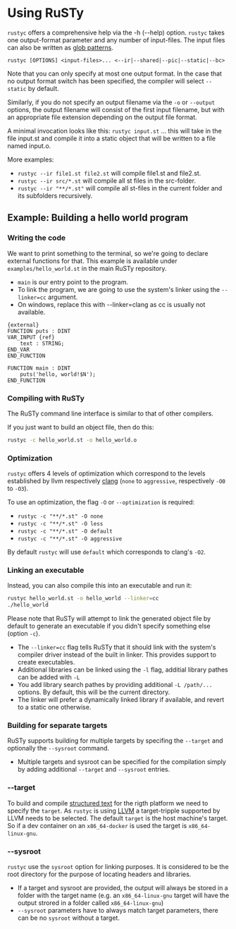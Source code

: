 # Using RuSTy

`rustyc` offers a comprehensive help via the -h (--help) option.
`rustyc` takes one output-format parameter and any number of input-files.
The input files can also be written as [glob patterns](https://en.wikipedia.org/wiki/Glob_(programming)).

`rustyc [OPTIONS] <input-files>... <--ir|--shared|--pic|--static|--bc>`

Note that you can only specify at most one output format.
In the case that no output format switch has been specified, the compiler will select `--static` by default.

Similarly, if you do not specify an output filename via the `-o` or `--output` options,
the output filename will consist of the first input filename, but with an appropriate
file extension depending on the output file format.

A minimal invocation looks like this:
`rustyc input.st` ... this will take in the file input.st and compile it into a static object that will be written to a file named input.o.

More examples:

- `rustyc --ir file1.st file2.st` will compile file1.st and file2.st.
- `rustyc --ir src/*.st` will compile all st files in the src-folder.
- `rustyc --ir "**/*.st"` will compile all st-files in the current folder and its subfolders recursively.

## Example: Building a hello world program

### Writing the code

We want to print something to the terminal, so we're going to declare external functions for that.
This example is available under `examples/hello_world.st` in the main RuSTy repository.

- `main` is our entry point to the program.
- To link the program, we are going to use the system's linker using the `--linker=cc` argument.
- On windows, replace this with --linker=clang as cc is usually not available.

```iecst
{external} 
FUNCTION puts : DINT
VAR_INPUT {ref}
    text : STRING;
END_VAR
END_FUNCTION

FUNCTION main : DINT
    puts('hello, world!$N');
END_FUNCTION
```

### Compiling with RuSTy

The RuSTy command line interface is similar to that of other compilers.

If you just want to build an object file, then do this:

```bash
rustyc -c hello_world.st -o hello_world.o
```

### Optimization

`rustyc` offers 4 levels of optimization which correspond to the levels established by llvm respectively [clang](https://clang.llvm.org/docs/CommandGuide/clang.html#code-generation-options) (`none` to `aggressive`, respectively `-O0` to `-O3`).

To use an optimization, the flag `-O` or `--optimization` is required:

- `rustyc -c "**/*.st" -O none`
- `rustyc -c "**/*.st" -O less`
- `rustyc -c "**/*.st" -O default`
- `rustyc -c "**/*.st" -O aggressive`

By default `rustyc` will use `default` which corresponds to clang's `-O2`.

### Linking an executable

Instead, you can also compile this into an executable and run it:

```bash
rustyc hello_world.st -o hello_world --linker=cc
./hello_world
```

Please note that RuSTy will attempt to link the generated object file by default to generate an executable if you didn't specify something else (option `-c`).

- The `--linker=cc` flag tells RuSTy that it should link with the system's compiler driver  instead of the built in linker. This provides support to create executables.
- Additional libraries can be linked using the `-l` flag, additial library pathes can be added with `-L`
- You add library search pathes by providing additional `-L /path/...` options. By default, this will be the current directory.
- The linker will prefer a dynamically linked library if available, and revert to a static one otherwise.

### Building for separate targets

RuSTy supports building for multiple targets by specifing the `--target` and optionally the `--sysroot` command.

- Multiple targets and sysroot can be specified for the compilation simply by adding additional `--target` and `--sysroot` entries.

### --target

To build and compile [structured text](https://en.wikipedia.org/wiki/Structured_text) for the rigth platform we need to specify the `target`.
As `rustyc` is using [LLVM](https://en.wikipedia.org/wiki/LLVM) a target-tripple supported by LLVM needs to be selected.
The default `target` is the host machine's target.
So if a dev container on an `x86_64-docker` is used the target is `x86_64-linux-gnu`.

### --sysroot

`rustyc` use the `sysroot` option for linking purposes.
It is considered to be the root directory for the purpose of locating headers and libraries.

- If a target and sysroot are provided, the output will always be stored in a folder with the target name (e.g. an `x86_64-linux-gnu` target will have the output strored in a folder called `x86_64-linux-gnu`)
- `--sysroot` parameters have to always match target parameters, there can be no `sysroot` without a target.

